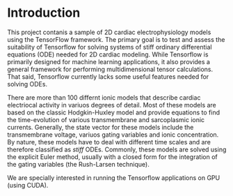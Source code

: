 # Introduction

This project contanis a sample of 2D cardiac electrophysiology models using the TensorFlow framework. 
The primary goal is to test and assess the suitability of Tensorflow for solving systems of stiff ordinary differential
equations (ODE) needed for 2D cardiac modeling. While Tensorflow is primarily designed for machine learning applications, 
it also provides a general framework for performing multidimensional tensor calculations. That said, Tensorflow currently 
lacks some useful features needed for solving ODEs.

There are more than 100 differnt ionic models that describe cardiac electriocal activity in variuos degrees of detail.
Most of these models are based on the classic Hodgkin-Huxley model and provide equations to find the time-evolution of various 
transmembrane and sarcoplasmic ionic currents. Generally, the state vector for these models include the transmembrane voltage, 
variuos gating variables and ionic concentration. By nature, these models have to deal with different time scales and are 
therefore classified as *stiff* ODEs. Commonly, these models are solved using the explicit Euler method, usually with a 
closed form for the integration of the gating variables (the Rush-Larsen technique).


We are specially interested in running the Tensorflow applications on GPU (using CUDA).
